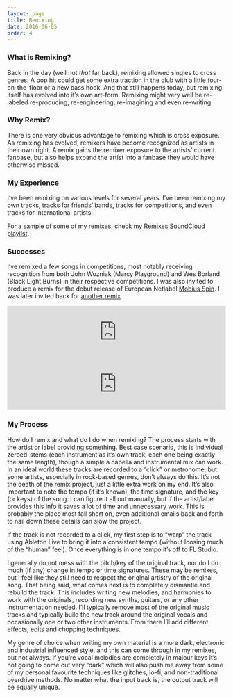 ```yaml
---
layout: page
title: Remixing
date: 2016-06-05
order: 4
---
```


### What is Remixing?
Back in the day (well not _that_ far back), remixing allowed singles to cross genres. A pop hit could get some extra traction in the club with a little four-on-the-floor or a new bass hook. And that still happens today, but remixing itself has evolved into it’s own art-form. Remixing might very well be re-labeled re-producing, re-engineering, re-imagining and even re-writing.

### Why Remix?
There is one very obvious advantage to remixing which is cross exposure. As remixing has evolved, remixers have become recognized as artists in their own right. A remix gains the remixer exposure to the artists’ current fanbase, but also helps expand the artist into a fanbase they would have otherwise missed.

### My Experience
I’ve been remixing on various levels for several years. I’ve been remixing my own tracks, tracks for friends’ bands, tracks for competitions, and even tracks for international artists.

For a sample of some of my remixes, check my [Remixes SoundCloud playlist](https://soundcloud.com/webbtj/sets/remixes).

### Successes
I’ve remixed a few songs in competitions, most notably receiving recognition from both John Wozniak (Marcy Playground) and Wes Borland (Black Light Burns) in their respective competitions. I was also invited to produce a remix for the debut release of European Netlabel [Mobius Spin](https://mobiusspin.bandcamp.com/album/mbsspn001-after-a-better-tomorrow-ep).
I was later invited back for [another remix](https://mobiusspin.bandcamp.com/album/mbsspn028-soft-landing-remix-ep)

<iframe style="border: 0; width: 100%; height: 120px;" src="https://bandcamp.com/EmbeddedPlayer/album=3331567747/size=large/bgcol=333333/linkcol=ffffff/tracklist=false/artwork=small/track=555084303/transparent=true/" width="300" height="150" seamless><a href="http://mobiusspin.bandcamp.com/album/mbsspn001-after-a-better-tomorrow-ep">[mbsspn001] After A Better Tomorrow EP by M3t4rt</a></iframe>

<iframe style="border: 0; width: 100%; height: 120px;" src="https://bandcamp.com/EmbeddedPlayer/album=243005871/size=large/bgcol=333333/linkcol=ffffff/tracklist=false/artwork=small/track=2041512862/transparent=true/" width="300" height="150" seamless><a href="http://mobiusspin.bandcamp.com/album/mbsspn028-soft-landing-remix-ep">[mbsspn028] Soft Landing Remix EP by TJ</a></iframe>

### My Process
How do I remix and what do I do when remixing? The process starts with the artist or label providing something. Best case scenario, this is individual zeroed-stems (each instrument as it’s own track, each one being exactly the same length), though a simple a capella and instrumental mix can work. In an ideal world these tracks are recorded to a “click” or metronome, but some artists, especially in rock-based genres, don’t always do this. It’s not the death of the remix project, just a little extra work on my end. It’s also important to note the tempo (if it’s known), the time signature, and the key (or keys) of the song. I can figure it all out manually, but if the artist/label provides this info it saves a lot of time and unnecessary work. This is probably the place most fall short on, even additional emails back and forth to nail down these details can slow the project.

If the track is not recorded to a click, my first step is to “warp” the track using Ableton Live to bring it into a consistent tempo (without loosing much of the “human” feel). Once everything is in one tempo it’s off to FL Studio.

I generally do not mess with the pitch/key of the original track, nor do I do much (if any) change in tempo or time signatures. These may be remixes, but I feel like they still need to respect the original artistry of the original song. That being said, what comes next is to completely dismantle and rebuild the track. This includes writing new melodies, and harmonies to work with the originals, recording new synths, guitars, or any other instrumentation needed. I’ll typically remove most of the original music tracks and typically build the new track around the original vocals and occasionally one or two other instruments. From there I’ll add different effects, edits and chopping techniques.

My genre of choice when writing my own material is a more dark, electronic and industrial influenced style, and this can come through in my remixes, but not always. If you’re vocal melodies are completely in majour keys it’s not going to come out very “dark” which will also push me away from some of my personal favourite techniques like glitches, lo-fi, and non-traditional overdrive methods. No matter what the input track is, the output track will be equally unique.
